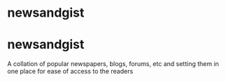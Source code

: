 # newsandgist
# newsandgist
A collation of popular newspapers, blogs, forums, etc  and setting them in one place for ease of access to the readers
